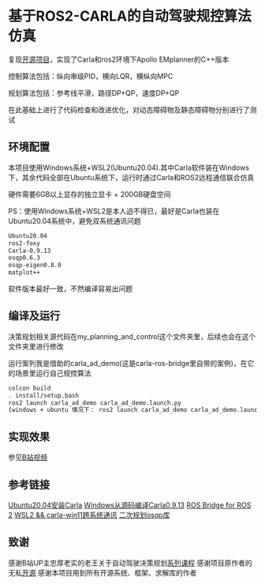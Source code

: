 # 基于ROS2-CARLA的自动驾驶规控算法仿真
复现[开源项目](https://github.com/GoGoGo13579/Planning-and-Control-based-on-Carla-and-ROS2)，实现了Carla和ros2环境下Apollo EMplanner的C++版本

控制算法包括：纵向串级PID，横向LQR，横纵向MPC

规划算法包括：参考线平滑，路径DP+QP，速度DP+QP

在此基础上进行了代码检查和改进优化，对动态障碍物及静态障碍物分别进行了测试

## 环境配置
本项目使用Windows系统+WSL2(Ubuntu20.04).其中Carla软件装在Windows下，其余代码全部在Ubuntu系统下，运行时通过Carla和ROS2远程通信联合仿真

硬件需要6GB以上显存的独立显卡 + 200GB硬盘空间

PS：使用Windows系统+WSL2是本人迫不得已，最好是Carla也装在Ubuntu20.04系统中，避免双系统通讯问题
```bash
Ubuntu20.04
ros2-foxy
Carla-0.9.13
osqp0.6.3
osqp-eigen0.8.0
matplot++
```
软件版本最好一致，不然编译容易出问题

## 编译及运行
决策规划相关源代码在my_planning_and_control这个文件夹里，后续也会在这个文件夹里进行修改

运行案列我是借助的carla_ad_demo(这是carla-ros-bridge里自带的案例)，在它的场景里运行自己规控算法

```bash
colcon build
. install/setup.bash
ros2 launch carla_ad_demo carla_ad_demo.launch.py
(windows + ubuntu 情况下： ros2 launch carla_ad_demo carla_ad_demo.launch.py host:=172.xx.xxx.x)
```

## 实现效果
参见[B站视频](https://www.bilibili.com/video/BV1bT421e7CM/?share_source=copy_web&vd_source=c6672cbc9ac3f70466950e7ef1e8855a)

## 参考链接
[Ubuntu20.04安装Carla](https://blog.csdn.net/m0_61772308/article/details/131590593#:~:text=%E8%AF%A5%E6%96%87%E4%BB%B6%E8%AE%B0%E5%BD%95Ubunt)
[Windows从源码编译Carla0.9.13](https://zhuanlan.zhihu.com/p/668593156#:~:text=%E6%9C%AC%E6%96%87%E4%BB%8B%E7%BB%8D%E4%BA%86%E5%A6%82%E4%BD%95%E5%9C%A8Wi)
[ROS Bridge for ROS 2](https://carla.readthedocs.io/projects/ros-bridge/en/latest/ros_installation_ros2/#:~:text=Learn%20how%20to%20install%20the%20ROS%20bridge%20on%20Linux%20for)
[WSL2 && carla-win11跨系统通讯](https://blog.csdn.net/steven_ysh/article/details/125994191#:~:text=%E6%96%87%E7%AB%A0%E6%B5%8F%E8%A7%88%E9%98%85%E8%AF%BB2.6k)
[二次规划osqp库](https://blog.csdn.net/qjj18776858511/article/details/125963379)

## 致谢
感谢B站UP主忠厚老实的老王关于自动驾驶决策规划[系列课程](https://space.bilibili.com/287989852)
感谢项目原作者的无私[开源](https://github.com/GoGoGo13579/Planning-and-Control-based-on-Carla-and-ROS2)
感谢本项目用到所有开源系统、框架、求解库的作者


